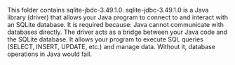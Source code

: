 This folder contains sqlite-jbdc-3.49.1.0. 
sqlite-jdbc-3.49.1.0 is a Java library (driver) that allows your Java program to connect to and interact with an SQLite database. 
It is required because: 
 Java cannot communicate with databases directly. 
 The driver acts as a bridge between your Java code and the SQLite database. 
 It allows your program to execute SQL queries (SELECT, INSERT, UPDATE, etc.) and manage data. Without it, database operations in Java would fail.

